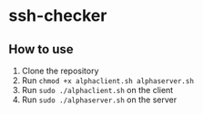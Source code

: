 # ssh-checker

## How to use
1. Clone the repository
2. Run `chmod +x alphaclient.sh alphaserver.sh`
3. Run `sudo ./alphaclient.sh` on the client
4. Run `sudo ./alphaserver.sh` on the server